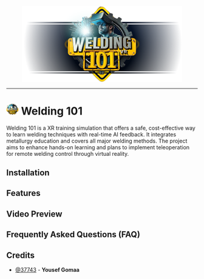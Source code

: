 <p align="center">
    <picture>
      <source media="(prefers-color-scheme: dark)" srcset="Webpage\assets\doc\images\banner.png">
      <img height="200px" src="Webpage\assets\doc\images\banner.png">
    </picture>
</p>

***

# <img src="Webpage\assets\logo\logo2.png" width="32"> Welding 101
Welding 101 is a XR training simulation that offers a safe, cost-effective way to learn welding techniques with real-time AI feedback. It integrates metallurgy education and covers all major welding methods. The project aims to enhance hands-on learning and plans to implement teleoperation for remote welding control through virtual reality.

## Installation

## Features

## Video Preview

## Frequently Asked Questions (FAQ)

## Credits
- [@37743](https://github.com/37743) - **Yousef Gomaa**

